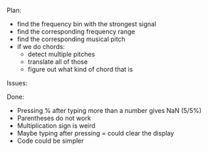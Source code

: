 Plan:

- find the frequency bin with the strongest signal
- find the corresponding frequency range 
- find the corresponding musical pitch
- if we do chords:
  - detect multiple pitches
  - translate all of those
  - figure out what kind of chord that is

Issues:

Done:

- Pressing % after typing more than a number gives NaN (5/5%)
- Parentheses do not work
- Multiplication sign is weird
- Maybe typing after pressing = could clear the display
- Code could be simpler

